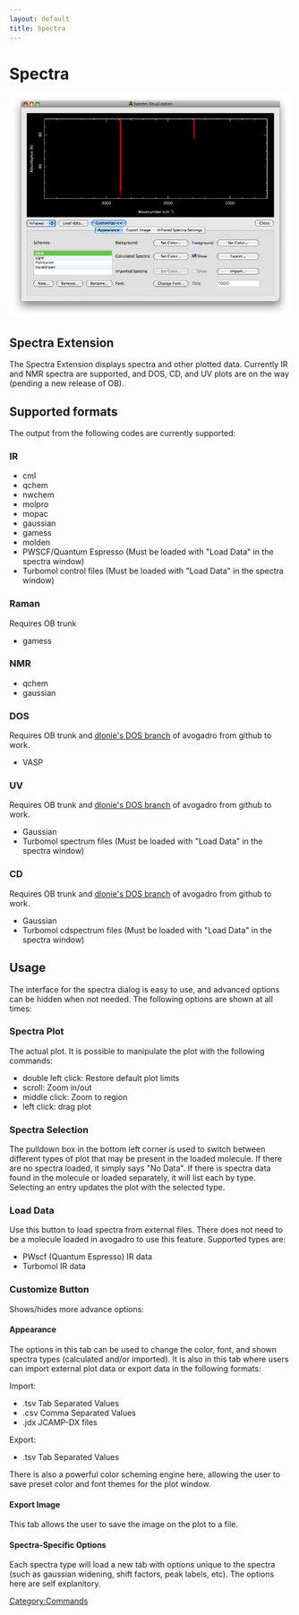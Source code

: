 ```yaml
---
layout: default
title: Spectra
---
```


# Spectra

![](Spectra.png "Spectra.png")

Spectra Extension
-----------------

The Spectra Extension displays spectra and other plotted data. Currently IR and NMR spectra are supported, and DOS, CD, and UV plots are on the way (pending a new release of OB).

Supported formats
-----------------

The output from the following codes are currently supported:

### IR

-   cml
-   qchem
-   nwchem
-   molpro
-   mopac
-   gaussian
-   gamess
-   molden
-   PWSCF/Quantum Espresso (Must be loaded with "Load Data" in the spectra window)
-   Turbomol control files (Must be loaded with "Load Data" in the spectra window)

### Raman

Requires OB trunk

-   gamess

### NMR

-   qchem
-   gaussian

### DOS

Requires OB trunk and [dlonie's DOS branch](http://github.com/dlonie/avogadro/tree/DOS) of avogadro from github to work.

-   VASP

### UV

Requires OB trunk and [dlonie's DOS branch](http://github.com/dlonie/avogadro/tree/DOS) of avogadro from github to work.

-   Gaussian
-   Turbomol spectrum files (Must be loaded with "Load Data" in the spectra window)

### CD

Requires OB trunk and [dlonie's DOS branch](http://github.com/dlonie/avogadro/tree/DOS) of avogadro from github to work.

-   Gaussian
-   Turbomol cdspectrum files (Must be loaded with "Load Data" in the spectra window)

Usage
-----

The interface for the spectra dialog is easy to use, and advanced options can be hidden when not needed. The following options are shown at all times:

### Spectra Plot

The actual plot. It is possible to manipulate the plot with the following commands:

-   double left click: Restore default plot limits
-   scroll: Zoom in/out
-   middle click: Zoom to region
-   left click: drag plot

### Spectra Selection

The pulldown box in the bottom left corner is used to switch between different types of plot that may be present in the loaded molecule. If there are no spectra loaded, it simply says "No Data". If there is spectra data found in the molecule or loaded separately, it will list each by type. Selecting an entry updates the plot with the selected type.

### Load Data

Use this button to load spectra from external files. There does not need to be a molecule loaded in avogadro to use this feature. Supported types are:

-   PWscf (Quantum Espresso) IR data
-   Turbomol IR data

### Customize Button

Shows/hides more advance options:

#### Appearance

The options in this tab can be used to change the color, font, and shown spectra types (calculated and/or imported). It is also in this tab where users can import external plot data or export data in the following formats:

Import:

-   .tsv Tab Separated Values
-   .csv Comma Separated Values
-   .jdx JCAMP-DX files

Export:

-   .tsv Tab Separated Values

There is also a powerful color scheming engine here, allowing the user to save preset color and font themes for the plot window.

#### Export Image

This tab allows the user to save the image on the plot to a file.

#### Spectra-Specific Options

Each spectra type will load a new tab with options unique to the spectra (such as gaussian widening, shift factors, peak labels, etc). The options here are self explanitory.

<Category:Commands>

